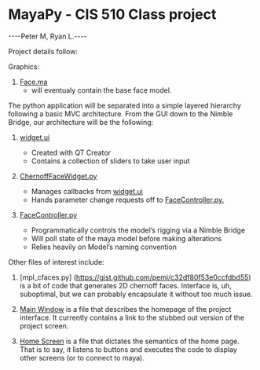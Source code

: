 MayaPy - CIS 510 Class project
======

----Peter M, Ryan L.----

Project details follow:


Graphics:

1. [Face.ma](https://github.com/pemj/MayaPy/tree/master/mayaProject/scenes/Face.ma)
   * will eventualy contain the base face model.

The python application will be separated into a simple layered hierarchy following a basic MVC architecture. From the GUI down to the Nimble Bridge, our architecture will be the following:

1. [widget.ui](https://github.com/pemj/MayaPy/blob/master/resources/widget/ChernoffFaceWidget/widget.ui)
    * Created with QT Creator
    * Contains a collection of sliders to take user input

2. [ChernoffFaceWidget.py](https://github.com/pemj/MayaPy/blob/master/src/mayapy/views/chernoffface/ChernoffFaceWidget.py)
   * Manages callbacks from [widget.ui](https://github.com/pemj/MayaPy/blob/master/resources/widget/ChernoffFaceWidget/widget.ui)
   * Hands parameter change requests off to [FaceController.py.](https://github.com/pemj/MayaPy/blob/master/src/mayapy/views/chernoffface/FaceController.py)

3. [FaceController.py](https://github.com/pemj/MayaPy/blob/master/src/mayapy/views/chernoffface/FaceController.py)
   * Programmatically controls the model’s rigging via a Nimble Bridge
   * Will poll state of the maya model before making alterations
   * Relies heavily on Model’s naming convention

Other files of interest include:

1. [mpl_cfaces.py] (https://gist.github.com/pemj/c32df80f53e0ccfdbd55) is a bit of code that generates 2D chernoff faces.  Interface is, uh, suboptimal, but we can probably encapsulate it without too much issue.

2. [Main Window](https://github.com/pemj/MayaPy/blob/master/src/mayapy/MayaPyMainWindow.py) is a file that describes the homepage of the project interface.  It currently contains a link to the stubbed out version of the project screen.

2. [Home Screen](https://github.com/pemj/MayaPy/blob/master/src/mayapy/views/home/MayaPyHomeWidget.py) is a file that dictates the semantics of the home page.  That is to say, it listens to buttons and executes the code to display other screens (or to connect to maya).
